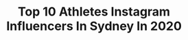 ---
title: Top 10 Athletes Instagram Influencers In Sydney In 2020
description: >-
  Find top athletes Instagram influencers in Sydney in 2020. Most popular hashtags: #sydney #nature #sunset #island.
platform: Instagram
profiles:
  - username: "alannakennedy"
    fullname: >-
      Alanna Kennedy
    location: "Australia"
    followers: 65448
    engagement: 684
    commentsToLikes: 0.004488
    id: ck5c4nnl41q1r0i11kcdnozt1
    verified: true
    hashtags: "#maxwellscottuk, #maxwellscottaus"
  - username: "helenhousby1"
    fullname: >-
      Helen Housby
    location: "Australia"
    followers: 80755
    engagement: 821
    commentsToLikes: 0.010145
    id: ck136ux7r8dxv0i193ij9nzzb
    verified: true
    hashtags: "#letthecraigsbegin, #pointlesschallenge, #athletetvau, #weareunbreakable"
  - username: "twanvangendt"
    fullname: >-
      Twan van Gendt
    location: "Australia"
    followers: 34477
    engagement: 794
    commentsToLikes: 0.010132
    id: ck0tz0r1pooup0i1964fjvcp0
    verified: true
    hashtags: "#workhard, #rosmalen, #bakerstreetboys, #blueshoes"
  - username: "_matt_noel_"
    fullname: >-
      Matt Noël
    location: "Australia"
    followers: 2018
    engagement: 1066
    commentsToLikes: 0.079840
    id: ck6ue3vqaoopz0j7109nkkk85
    verified: false
    hashtags: "#bondibeach, #ropeclimb"
  - username: "khedoori"
    fullname: >-
      Michael Khedoori | Parkour
    location: "Australia"
    followers: 39070
    engagement: 952
    commentsToLikes: 0.015521
    id: ck0vv6jalnrht0i19d7o235im
    verified: false
    hashtags: ""
  - username: "naedicicco"
    fullname: >-
      Shanae DiCicco IFBB BIKINI PRO
    location: "Australia"
    followers: 11424
    engagement: 642
    commentsToLikes: 0.054387
    id: ck6tn9n0v9enm0j71ufgjt687
    verified: false
    hashtags: "#integrityiseverything"
  - username: "sofiamareewhittaker"
    fullname: >-
      Sofia Whittaker | Mrs Reaper
    location: "Australia"
    followers: 12198
    engagement: 446
    commentsToLikes: 0.029752
    id: ck0vw8i8asks60i191ftog4wk
    verified: false
    hashtags: "#mrsreaper, #minime, #mothersday2020, #proudmum"
  - username: "alicia.parr_"
    fullname: >-
      Alicia ❃
    location: "Australia"
    followers: 454802
    engagement: 336
    commentsToLikes: 0.018717
    id: ck55q9ugucmm20i11zogsdlab
    verified: false
    hashtags: "#boatlife, #datenight, #pink, #cocktail"
  - username: "clairendezvous"
    fullname: >-
      Claire Elizabeth Parker
    location: "Australia"
    followers: 47671
    engagement: 199
    commentsToLikes: 0.041725
    id: ck15qp4q63ymh0i19tai0jhlw
    verified: false
    hashtags: "#designerbaghire, #epik, #memories, #ultra2020"
  - username: "deannanaegele"
    fullname: >-
      Deanna Naegele
    location: "Australia"
    followers: 12797
    engagement: 710
    commentsToLikes: 0.028970
    id: ck0vxh58lyvf50i19ma8xlwq0
    verified: false
    hashtags: "#skatelikeagirl, #sydney, #eastside, #medipedi"
---